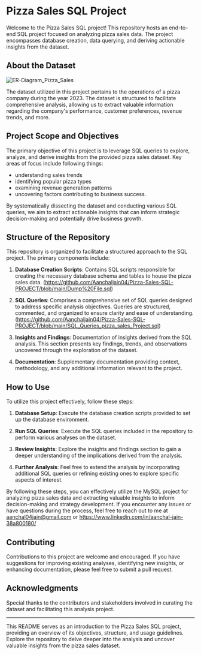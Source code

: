 # Pizza Sales SQL Project

Welcome to the Pizza Sales SQL project! This repository hosts an end-to-end SQL project focused on analyzing pizza sales data. The project encompasses database creation, data querying, and deriving actionable insights from the dataset.

## About the Dataset
![ER-Diagram_Pizza_Sales](https://github.com/Aanchaljain04/Pizza-Sales-SQL-PROJECT/assets/47006604/4df19ee3-bafe-4e71-993a-bba956c13a0b)

The dataset utilized in this project pertains to the operations of a pizza company during the year 2023. The dataset is structured to facilitate comprehensive analysis, allowing us to extract valuable information regarding the company's performance, customer preferences, revenue trends, and more.

## Project Scope and Objectives

The primary objective of this project is to leverage SQL queries to explore, analyze, and derive insights from the provided pizza sales dataset. 
Key areas of focus include following things: 
- understanding sales trends
- identifying popular pizza types
- examining revenue generation patterns
- uncovering factors contributing to business success.
  
By systematically dissecting the dataset and conducting various SQL queries, we aim to extract actionable insights that can inform strategic decision-making and potentially drive business growth.

## Structure of the Repository

This repository is organized to facilitate a structured approach to the SQL project. The primary components include:

1. **Database Creation Scripts**: Contains SQL scripts responsible for creating the necessary database schema and tables to house the pizza sales data. (https://github.com/Aanchaljain04/Pizza-Sales-SQL-PROJECT/blob/main/Dump%20File.sql)

2. **SQL Queries**: Comprises a comprehensive set of SQL queries designed to address specific analysis objectives. Queries are structured, commented, and organized to ensure clarity and ease of understanding. (https://github.com/Aanchaljain04/Pizza-Sales-SQL-PROJECT/blob/main/SQL_Queries_pizza_sales_Project.sql)

3. **Insights and Findings**: Documentation of insights derived from the SQL analysis. This section presents key findings, trends, and observations uncovered through the exploration of the dataset.

4. **Documentation**: Supplementary documentation providing context, methodology, and any additional information relevant to the project.

## How to Use

To utilize this project effectively, follow these steps:

1. **Database Setup**: Execute the database creation scripts provided to set up the database environment.

2. **Run SQL Queries**: Execute the SQL queries included in the repository to perform various analyses on the dataset.

3. **Review Insights**: Explore the insights and findings section to gain a deeper understanding of the implications derived from the analysis.

4. **Further Analysis**: Feel free to extend the analysis by incorporating additional SQL queries or refining existing ones to explore specific aspects of interest.

By following these steps, you can effectively utilize the MySQL project for analyzing pizza sales data and extracting valuable insights to inform decision-making and strategy development. If you encounter any issues or have questions during the process, feel free to reach out to me at aanchal04jain@gmail.com or https://www.linkedin.com/in/aanchal-jain-38a800180/

## Contributing

Contributions to this project are welcome and encouraged. If you have suggestions for improving existing analyses, identifying new insights, or enhancing documentation, please feel free to submit a pull request.

## Acknowledgments

Special thanks to the contributors and stakeholders involved in curating the dataset and facilitating this analysis project.

---

This README serves as an introduction to the Pizza Sales SQL project, providing an overview of its objectives, structure, and usage guidelines. Explore the repository to delve deeper into the analysis and uncover valuable insights from the pizza sales dataset.
